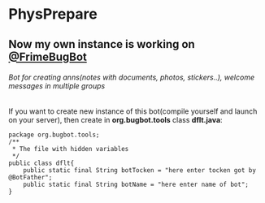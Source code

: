 # PhysPrepare
## Now my own instance is working on [@FrimeBugBot](http://t.me/FrimeBugBot)
###### Bot for creating anns(notes with documents, photos, stickers..), welcome messages in multiple groups
If you want to create new instance of this bot(compile yourself and launch on your server), then create in **org.bugbot.tools** class **dflt.java**:
```
package org.bugbot.tools;
/**
 * The file with hidden variables
 */
public class dflt{
    public static final String botTocken = "here enter tocken got by @BotFather";
    public static final String botName = "here enter name of bot";
}

```
